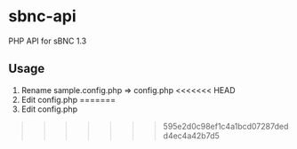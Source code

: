 sbnc-api
========

PHP API for sBNC 1.3

Usage
-----

1. Rename sample.config.php => config.php
<<<<<<< HEAD
2. Edit config.php
=======
2. Edit config.php
>>>>>>> 595e2d0c98ef1c4a1bcd07287dedd4ec4a42b7d5
